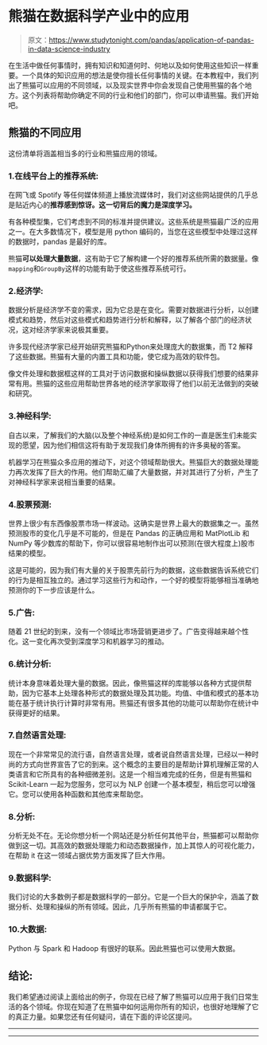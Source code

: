 # 熊猫在数据科学产业中的应用

> 原文：<https://www.studytonight.com/pandas/application-of-pandas-in-data-science-industry>

在生活中做任何事情时，拥有知识和知道何时、何地以及如何使用这些知识一样重要。一个具体的知识应用的想法是使你擅长任何事情的关键。在本教程中，我们列出了熊猫可以应用的不同领域，以及现实世界中你会发现自己使用熊猫的各个地方。这个列表将帮助你确定不同的行业和他们的部门，你可以申请熊猫。我们开始吧。

## 熊猫的不同应用

这份清单将涵盖相当多的行业和熊猫应用的领域。

### 1.在线平台上的推荐系统:

在网飞或 Spotify 等任何媒体频道上播放流媒体时，我们对这些网站提供的几乎总是贴近内心的**推荐感到惊讶。这一切背后的魔力是深度学习。**

有各种模型集，它们考虑到不同的标准并提供建议。这些系统是熊猫最广泛的应用之一。在大多数情况下，模型是用 python 编码的，当您在这些模型中处理过这样的数据时，pandas 是最好的库。

熊猫**可以处理大量数据**，这有助于它了解构建一个好的推荐系统所需的数据量。像`mapping`和`GroupBy`这样的功能有助于使这些推荐系统可行。

### 2.经济学:

数据分析是经济学不变的需求，因为它总是在变化。需要对数据进行分析，以创建模式和趋势，然后对这些模式和趋势进行分析和解释，以了解各个部门的经济状况，这对经济学家来说极其重要。

许多现代经济学家已经开始研究熊猫和Python来处理庞大的数据集，而 T2 解释了这些数据。熊猫有大量的内置工具和功能，使它成为高效的软件包。

像文件处理和数据框这样的工具对于访问数据和操纵数据以获得我们想要的结果非常有用。熊猫的这些应用帮助世界各地的经济学家取得了他们以前无法做到的突破和研究。

### 3.神经科学:

自古以来，了解我们的大脑(以及整个神经系统)是如何工作的一直是医生们未能实现的愿望，因为他们相信这将有助于发现我们身体所拥有的许多奥秘的答案。

机器学习在熊猫众多应用的推动下，对这个领域帮助很大。熊猫巨大的数据处理能力再次发挥了巨大的作用。他们帮助汇编了大量数据，并对其进行了分析，产生了对神经科学家来说相当重要的结果。

### 4.股票预测:

世界上很少有东西像股票市场一样波动。这确实是世界上最大的数据集之一。虽然预测股市的变化几乎是不可能的，但是在 Pandas 的正确应用和 MatPlotLib 和 NumPy 等少数库的帮助下，你可以很容易地制作出可以预测(在很大程度上)股市结果的模型。

这是可能的，因为我们有大量的关于股票先前行为的数据，这些数据告诉系统它们的行为是相互独立的。通过学习这些行为和动作，一个好的模型将能够相当准确地预测你的下一步应该是什么。

### 5.广告:

随着 21 世纪的到来，没有一个领域比市场营销更进步了。广告变得越来越个性化。这一变化再次受到深度学习和机器学习的推动。

### 6.统计分析:

统计本身意味着处理大量的数据。因此，像熊猫这样的库能够以各种方式提供帮助，因为它基本上处理各种形式的数据处理及其功能。均值、中值和模式的基本功能在基于统计执行计算时非常有用。熊猫还有很多其他的功能可以帮助你在统计中获得更好的结果。

### 7.自然语言处理:

现在一个非常常见的流行语，自然语言处理，或者说自然语言处理，已经以一种时尚的方式向世界宣告了它的到来。这个概念的主要目的是帮助计算机理解正常的人类语言和它所具有的各种细微差别。这是一个相当难完成的任务，但是有熊猫和 Scikit-Learn 一起为您服务，您可以为 NLP 创建一个基本模型，稍后您可以增强它。您可以使用各种函数和其他库来帮助您。

### 8.分析:

分析无处不在。无论你想分析一个网站还是分析任何其他平台，熊猫都可以帮助你做到这一切。其高效的数据处理能力和动态数据操作，加上其惊人的可视化能力，在帮助 it 在这一领域占据优势方面发挥了巨大作用。

### 9.数据科学:

我们讨论的大多数例子都是数据科学的一部分。它是一个巨大的保护伞，涵盖了数据分析、处理和操纵的所有领域。因此，几乎所有熊猫的申请都属于它。

### 10.大数据:

Python 与 Spark 和 Hadoop 有很好的联系。因此熊猫也可以使用大数据。

## 结论:

我们希望通过阅读上面给出的例子，你现在已经了解了熊猫可以应用于我们日常生活的各个领域。你现在知道了在熊猫中如何运用你所有的知识，也很好地理解了它的真正力量。如果您还有任何疑问，请在下面的评论区提问。

* * *

* * *